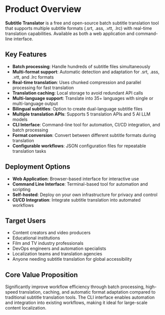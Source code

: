 # Product Overview

**Subtitle Translator** is a free and open-source batch subtitle translation tool that supports multiple subtitle formats (.srt, .ass, .vtt, .lrc) with real-time translation capabilities. Available as both a web application and command-line interface.

## Key Features
- **Batch processing**: Handle hundreds of subtitle files simultaneously
- **Multi-format support**: Automatic detection and adaptation for .srt, .ass, .vtt, and .lrc formats
- **Real-time translation**: Uses chunked compression and parallel processing for fast translation
- **Translation caching**: Local storage to avoid redundant API calls
- **Multi-language support**: Translate into 35+ languages with single or multi-language output
- **Bilingual subtitles**: Option to create dual-language subtitle files
- **Multiple translation APIs**: Supports 5 translation APIs and 5 AI LLM models
- **CLI Interface**: Command-line tool for automation, CI/CD integration, and batch processing
- **Format conversion**: Convert between different subtitle formats during translation
- **Configurable workflows**: JSON configuration files for repeatable translation tasks

## Deployment Options
- **Web Application**: Browser-based interface for interactive use
- **Command Line Interface**: Terminal-based tool for automation and scripting
- **Self-hosted**: Deploy on your own infrastructure for privacy and control
- **CI/CD Integration**: Integrate subtitle translation into automated workflows

## Target Users
- Content creators and video producers
- Educational institutions
- Film and TV industry professionals
- DevOps engineers and automation specialists
- Localization teams and translation agencies
- Anyone needing subtitle translation for global accessibility

## Core Value Proposition
Significantly improve workflow efficiency through batch processing, high-speed translation, caching, and automatic format adaptation compared to traditional subtitle translation tools. The CLI interface enables automation and integration into existing workflows, making it ideal for large-scale content localization.